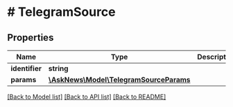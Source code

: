 # # TelegramSource

## Properties

Name | Type | Description | Notes
------------ | ------------- | ------------- | -------------
**identifier** | **string** |  |
**params** | [**\AskNews\Model\TelegramSourceParams**](TelegramSourceParams.md) |  |

[[Back to Model list]](../../README.md#models) [[Back to API list]](../../README.md#endpoints) [[Back to README]](../../README.md)
